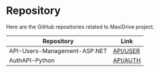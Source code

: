 # Repository

Here are the GitHub repositories related to MaxiDrive project.

| Repository    | Link                                 |
| ------------- | ---------------------------------------|
| API-Users-Management-ASP.NET  | [API/USER](https://github.com/MaxiDrive/API-Users-Management-ASP.NET) |
| AuthAPI-Python                | [API/AUTH](https://github.com/MaxiDrive/AuthAPI-Python)
